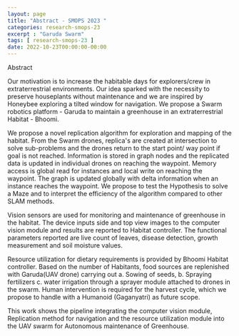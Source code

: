 ```yaml
---
layout: page
title: "Abstract - SMOPS 2023 "
categories: research-smops-23
excerpt : "Garuda Swarm"
tags: [ research-smops-23 ]
date: 2022-10-23T00:00:00-00:00
---
```



Abstract 

Our motivation is to increase the habitable days for explorers/crew in extraterrestrial environments.
Our idea sparked with the necessity to preserve houseplants without maintenance and we are
inspired by Honeybee exploring a tilted window for navigation. We propose a Swarm robotics
platform - Garuda to maintain a greenhouse in an extraterrestrial Habitat - Bhoomi.

We propose a novel replication algorithm for exploration and mapping of the habitat. From the
Swarm drones, replica's are created at intersection to solve sub-problems and the drones return to
the start point/ way point if goal is not reached. Information is stored in graph nodes and the
replicated data is updated in individual drones on reaching the waypoint. Memory access is global
read for instances and local write on reaching the waypoint. The graph is updated globally with
delta information when an instance reaches the waypoint. We propose to test the Hypothesis to
solve a Maze and to interpret the efficiency of the algorithm compared to other SLAM methods.

Vision sensors are used for monitoring and maintenance of greenhouse in the habitat. The device
inputs side and top view images to the computer vision module and results are reported to Habitat
controller. The functional parameters reported are live count of leaves, disease detection, growth
measurement and soil moisture values.

Resource utilization for dietary requirements is provided by Bhoomi Habitat controller. Based on
the number of Habitants, food sources are replenished with Garuda(UAV drone) carrying out a.
Sowing of seeds, b. Spraying fertilizers c. water irrigation through a sprayer module attached to
drones in the swarm. Human intervention is required for the harvest cycle, which we propose to
handle with a Humanoid (Gaganyatri) as future scope.

This work shows the pipeline integrating the computer vision module, Replication method for
navigation and the resource utilization module into the UAV swarm for Autonomous maintenance
of Greenhouse.
